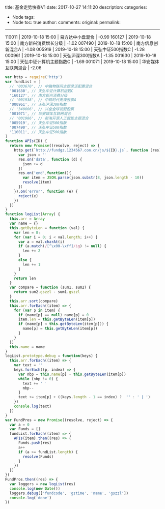 title: 基金走势快查V1
date: 2017-10-27 14:11:20
description: 
categories:
- Node
tags:
- Node
toc: true
author:
comments:
original:
permalink: 
---
110011 | 2019-10-18 15:00 |        易方达中小盘混合  | -0.99
160127 | 2019-10-18 15:00 |    南方新兴消费增长分级  | -1.02
007490 | 2019-10-18 15:00 |       南方信息创新混合A  | -1.08
005919 | 2019-10-18 15:00 |        天弘中证500指数C | -1.28
000961 | 2019-10-18 15:00 |        天弘沪深300指数A | -1.35
001630 | 2019-10-18 15:00 | 天弘中证计算机主题指数C   | -1.69
001071 | 2019-10-18 15:00 |      华安媒体互联网混合  | -2.06
<!-- more -->

```javascript
var http = require('http')
var fundList = [
  // '003670', // 中融物联网主题灵活配置混合
  '001630', // 天弘中证计算机指数C
  '160127', // 南方新兴消费分级
  // '001938', // 中欧时代先锋股票A
  '000961', // 天弘沪深300指数
  // '340006', // 兴全全球视野股票
  '001071', // 华安媒体互联网混合
  // '001986', // 前海开源人工智能主题混合
  '005919', // 天弘中证500指数
  '007490', // 天弘中证500指数
  '110011', // 天弘中证500指数
]
function APIs(ID) {
  return new Promise((resolve, reject) => {
    http.get(`http://fundgz.1234567.com.cn/js/${ID}.js`, function (res) {
      var json = ''
      res.on('data', function (d) {
        json += d
      })
      res.on('end',function(){
        var item = JSON.parse(json.substr(8, json.length - 10))
        resolve(item)
      })
    }).on('error', function (e) {
      reject(e)
    })
  })
}
function logList(Array) {
  this.arr = Array
  var name = {}
  this.getByteLen = function (val) {
    var len = 0;
    for (var i = 0; i < val.length; i++) {
      var a = val.charAt(i)
      if (a.match(/[^\x00-\xff]/ig) != null) {
        len += 2
      }
      else {
        len += 1
      }
    }
    return len
  }
  var compare = function (sum1, sum2) {
    return sum2.gszzl - sum1.gszzl
  }
  this.arr.sort(compare)
  this.arr.forEach((item) => {
    for (var p in item) {
      if (name[p] == null) name[p] = 0
      item.len = this.getByteLen(item[p])
      if (name[p] < this.getByteLen(item[p])) {
        name[p] = this.getByteLen(item[p])
      }
    }
  })
  this.name = name
}
logList.prototype.debug = function(keys) {
  this.arr.forEach((item) => {
    var text = ''
    keys.forEach((p, index) => {
      var nbp = this.name[p] - this.getByteLen(item[p])
      while (nbp != 0) {
        text += ' '
        nbp--
      }
      text += item[p] + ((keys.length - 1 == index) ?  '' : ' | ')
    })
    console.log(text)
  })
}
var FundPros = new Promise((resolve, reject) => {
  var a = 0
  var Funds = []
  fundList.forEach((item) => {
    APIs(item).then((res) => {
      Funds.push(res)
      a++
      if (a >= fundList.length) {
        resolve(Funds)
      }
    })
  })
})
FundPros.then((res) => {
  var loggers = new logList(res)
  console.log(new Date())
  loggers.debug(['fundcode', 'gztime', 'name', 'gszzl'])
  console.log('done')
})
```
